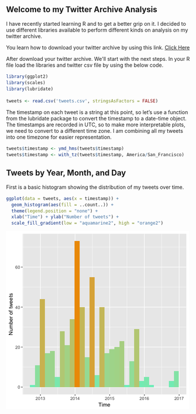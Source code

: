 ## Welcome to my Twitter Archive Analysis

I have recently started learning R and to get a better grip on it. I decided to use different libraries available to perform different kinds on analysis on my twitter archive.

You learn how to download your twitter archive by using this link.
[Click Here](https://support.twitter.com/articles/20170160)

After download your twitter archive. We'll start with the next steps. In your R file load the libraries and twitter csv file by using the below code.

```r
library(ggplot2)
library(scales)
library(lubridate)

tweets <- read.csv('tweets.csv', stringsAsFactors = FALSE)
```

The timestamp on each tweet is a string at this point, so let’s use a function from the lubridate package to convert the timestamp to a date-time object. The timestamps are recorded in UTC, so to make more interpretable plots, we need to convert to a different time zone. I am combining all my tweets into one timezone for easier representation.

```r
tweets$timestamp <- ymd_hms(tweets$timestamp)
tweets$timestamp <- with_tz(tweets$timestamp, America/San_Francisco)
```


<H2>Tweets by Year, Month, and Day</H2>

First is a basic histogram showing the distribution of my tweets over time.

```r
ggplot(data = tweets, aes(x = timestamp)) +
  geom_histogram(aes(fill = ..count..)) +
  theme(legend.position = "none") +
  xlab("Time") + ylab("Number of tweets") + 
  scale_fill_gradient(low = "aquamarine2", high = "orange2")
```
![alt text](https://github.com/maitray16/Twitter-Analysis-using-R/blob/master/Images/Tweets_over_time.png?raw=true)

